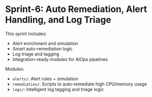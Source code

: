 # Sprint-6: Auto Remediation, Alert Handling, and Log Triage

This sprint includes:
- Alert enrichment and simulation
- Smart auto-remediation logic
- Log triage and tagging
- Integration-ready modules for AIOps pipelines

Modules:
- `alerts/`: Alert rules + simulation
- `remediation/`: Scripts to auto-remediate high CPU/memory usage
- `logs/`: Intelligent log tagging and triage logic

